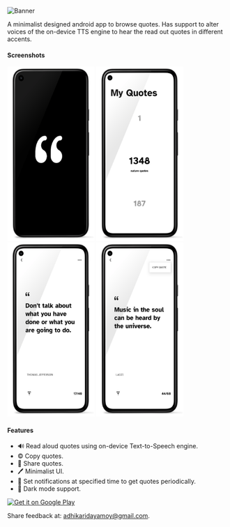 ![Banner](https://github.com/Damercy/Quoter/assets/24220261/338a7a61-eb22-4683-a71e-667a077d5918 "Banner")  

A minimalist designed android app to browse quotes. Has support to alter voices of the on-device TTS engine to hear the read out quotes in different accents.  

#### Screenshots
<p float="left">
<img src="screenshots/ss-0-splash.png" width=200 height=400 />
<img src="screenshots/ss-1.png" width=200 height=400 />
<img src="screenshots/ss-2.png" width=200 height=400 />
<img src="screenshots/ss-3.png" width=200 height=400 />
</p>

#### Features
- 🔊  Read aloud quotes using on-device Text-to-Speech engine.
- ©️  Copy quotes.
- 📱  Share quotes.
- 🖊️  Minimalist UI.
- 🔔  Set notifications at specified time to get quotes periodically.
- 🌚  Dark mode support.

<p float="left">
<a href='https://play.google.com/store/apps/details?id=com.dayaonweb.quoter&pcampaignid=pcampaignidMKT-Other-global-all-co-prtnr-py-PartBadge-Mar2515-1'><img alt='Get it on Google Play' src='https://play.google.com/intl/en_us/badges/static/images/badges/en_badge_web_generic.png' width=500 height=200/></a>
 </p>

Share feedback at: adhikaridayamoy@gmail.com.
